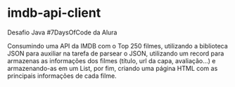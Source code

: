 # imdb-api-client
Desafio Java #7DaysOfCode da Alura

Consumindo uma API da IMDB com o Top 250 filmes, utilizando a biblioteca JSON para auxiliar na tarefa de parsear o JSON, utilizando um record para armazenas as informações dos filmes (título, url da capa, avaliação...) e armazenando-as em um List<Movie>, por fim, criando uma página HTML com as principais informações de cada filme.
